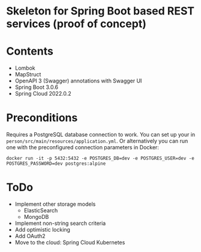 # Skeleton for Spring Boot based REST services (proof of concept)

# Contents

* Lombok
* MapStruct
* OpenAPI 3 (Swagger) annotations with Swagger UI
* Spring Boot 3.0.6
* Spring Cloud 2022.0.2

# Preconditions

Requires a PostgreSQL database connection to work. You can set up your in `person/src/main/resources/application.yml`.
Or alternatively you can run one with the preconfigured connection parameters in Docker:

```
docker run -it -p 5432:5432 -e POSTGRES_DB=dev -e POSTGRES_USER=dev -e POSTGRES_PASSWORD=dev postgres:alpine 
```

# ToDo

* Implement other storage models
    * ElasticSearch
    * MongoDB
* Implement non-string search criteria
* Add optimistic locking
* Add OAuth2
* Move to the cloud: Spring Cloud Kubernetes
